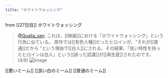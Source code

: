 ```yaml
---
title: "ホワイトウォッシング"
---
```


from [[27日目]]
ホワイトウォッシング
> [@Qualia_san](https://twitter.com/Qualia_san/status/1595075222935568385?s=20&t=BlRM29_ajoHECGkFnH_e2A): これは、[[映画]]における「ホワイトウォッシング」という行為に似ている。
> 原作では[[有色人種]]だったヒロインが、"それが[[普通]]だから "という理由で[[白人]]にされる。その結果、「良い特性を持ったヒロインは白人」という[[誤った認識]]が[[再生産]]されたのです。(4/8)
> ![image](https://pbs.twimg.com/media/FiLXNiOVIAEVdj7.png)

[[悪いミーム]]
[[良い白のミーム]]
[[普通のミーム]]
